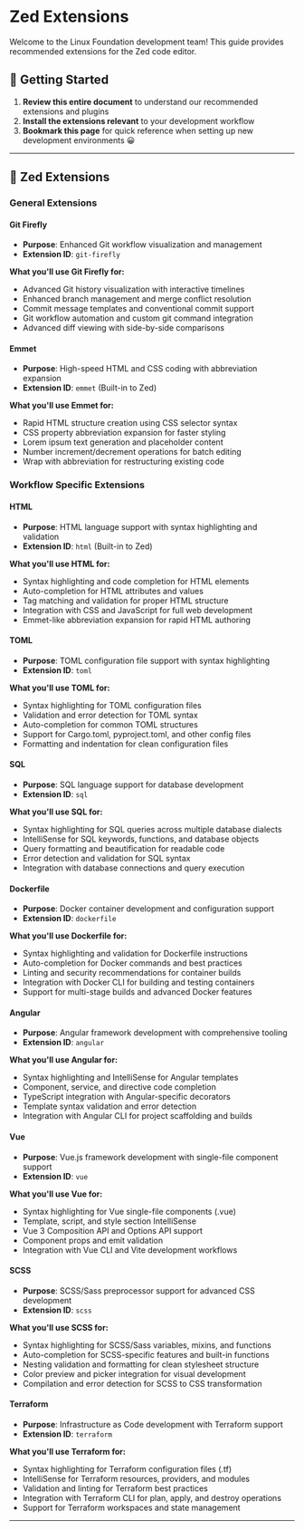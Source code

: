 # Zed Extensions

Welcome to the Linux Foundation development team! This guide provides recommended extensions for the Zed code editor.

## 🚀 Getting Started

1. **Review this entire document** to understand our recommended extensions and plugins
2. **Install the extensions relevant** to your development workflow
2. **Bookmark this page** for quick reference when setting up new development environments 😀

---

## 🎯 Zed Extensions

### General Extensions

#### Git Firefly
- **Purpose**: Enhanced Git workflow visualization and management
- **Extension ID**: `git-firefly`

**What you'll use Git Firefly for:**
  - Advanced Git history visualization with interactive timelines
  - Enhanced branch management and merge conflict resolution
  - Commit message templates and conventional commit support
  - Git workflow automation and custom git command integration
  - Advanced diff viewing with side-by-side comparisons


#### Emmet
- **Purpose**: High-speed HTML and CSS coding with abbreviation expansion
- **Extension ID**: `emmet` (Built-in to Zed)

**What you'll use Emmet for:**
  - Rapid HTML structure creation using CSS selector syntax
  - CSS property abbreviation expansion for faster styling
  - Lorem ipsum text generation and placeholder content
  - Number increment/decrement operations for batch editing
  - Wrap with abbreviation for restructuring existing code

### Workflow Specific Extensions

#### HTML
- **Purpose**: HTML language support with syntax highlighting and validation
- **Extension ID**: `html` (Built-in to Zed)

**What you'll use HTML for:**
  - Syntax highlighting and code completion for HTML elements
  - Auto-completion for HTML attributes and values
  - Tag matching and validation for proper HTML structure
  - Integration with CSS and JavaScript for full web development
  - Emmet-like abbreviation expansion for rapid HTML authoring

#### TOML
- **Purpose**: TOML configuration file support with syntax highlighting
- **Extension ID**: `toml`

**What you'll use TOML for:**
  - Syntax highlighting for TOML configuration files
  - Validation and error detection for TOML syntax
  - Auto-completion for common TOML structures
  - Support for Cargo.toml, pyproject.toml, and other config files
  - Formatting and indentation for clean configuration files

#### SQL
- **Purpose**: SQL language support for database development
- **Extension ID**: `sql`

**What you'll use SQL for:**
  - Syntax highlighting for SQL queries across multiple database dialects
  - IntelliSense for SQL keywords, functions, and database objects
  - Query formatting and beautification for readable code
  - Error detection and validation for SQL syntax
  - Integration with database connections and query execution

#### Dockerfile
- **Purpose**: Docker container development and configuration support
- **Extension ID**: `dockerfile`

**What you'll use Dockerfile for:**
  - Syntax highlighting and validation for Dockerfile instructions
  - Auto-completion for Docker commands and best practices
  - Linting and security recommendations for container builds
  - Integration with Docker CLI for building and testing containers
  - Support for multi-stage builds and advanced Docker features

#### Angular
- **Purpose**: Angular framework development with comprehensive tooling
- **Extension ID**: `angular`

**What you'll use Angular for:**
  - Syntax highlighting and IntelliSense for Angular templates
  - Component, service, and directive code completion
  - TypeScript integration with Angular-specific decorators
  - Template syntax validation and error detection
  - Integration with Angular CLI for project scaffolding and builds

#### Vue
- **Purpose**: Vue.js framework development with single-file component support
- **Extension ID**: `vue`

**What you'll use Vue for:**
  - Syntax highlighting for Vue single-file components (.vue)
  - Template, script, and style section IntelliSense
  - Vue 3 Composition API and Options API support
  - Component props and emit validation
  - Integration with Vue CLI and Vite development workflows

#### SCSS
- **Purpose**: SCSS/Sass preprocessor support for advanced CSS development
- **Extension ID**: `scss`

**What you'll use SCSS for:**
  - Syntax highlighting for SCSS/Sass variables, mixins, and functions
  - Auto-completion for SCSS-specific features and built-in functions
  - Nesting validation and formatting for clean stylesheet structure
  - Color preview and picker integration for visual development
  - Compilation and error detection for SCSS to CSS transformation

#### Terraform
- **Purpose**: Infrastructure as Code development with Terraform support
- **Extension ID**: `terraform`

**What you'll use Terraform for:**
  - Syntax highlighting for Terraform configuration files (.tf)
  - IntelliSense for Terraform resources, providers, and modules
  - Validation and linting for Terraform best practices
  - Integration with Terraform CLI for plan, apply, and destroy operations
  - Support for Terraform workspaces and state management

---
